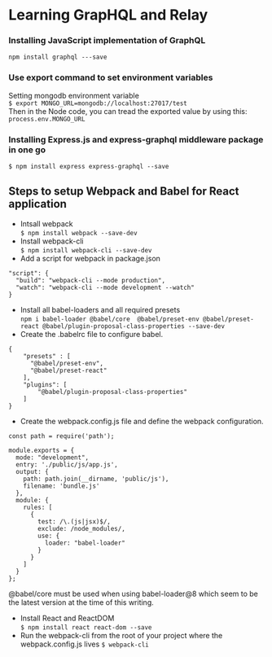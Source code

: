 # Learning GrapHQL and Relay
### Installing JavaScript implementation of GraphQL
`npm install graphql ---save`  

### Use export command to set environment variables
Setting mongodb environment variable  
`$ export MONGO_URL=mongodb://localhost:27017/test`  
Then in the Node code, you can tread the exported value by using this:  
`process.env.MONGO_URL`  
### Installing Express.js and express-graphql middleware package in one go
`$ npm install express express-graphql --save`  
## Steps to setup Webpack and Babel for React application
* Intsall webpack  
`$ npm install webpack --save-dev`  
* Install webpack-cli  
`$ npm install webpack-cli --save-dev`  
* Add a script for webpack in package.json
```
"script": {
  "build": "webpack-cli --mode production",
  "watch": "webpack-cli --mode development --watch"
}
```
* Install all babel-loaders and all required presets  
`npm i babel-loader @babel/core  @babel/preset-env @babel/preset-react @babel/plugin-proposal-class-properties --save-dev`  
* Create the .babelrc file to configure babel.  
```
{
    "presets" : [
      "@babel/preset-env",
      "@babel/preset-react"
    ],
    "plugins": [
        "@babel/plugin-proposal-class-properties"
    ]
}
```
* Create the webpack.config.js file and define the webpack configuration.
```
const path = require('path');

module.exports = {
  mode: "development",
  entry: './public/js/app.js',
  output: {
    path: path.join(__dirname, 'public/js'),
    filename: 'bundle.js'
  },
  module: {
    rules: [
      {
        test: /\.(js|jsx)$/,
        exclude: /node_modules/,
        use: {
          loader: "babel-loader"
        }
      }
    ]
  }
};
```
@babel/core must be used when using babel-loader@8 which seem to be the latest version at the time of this writing.  
* Install React and ReactDOM    
`$ npm install react react-dom --save`  
* Run the webpack-cli from the root of your project where the webpack.config.js lives
`$ webpack-cli`  
